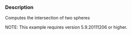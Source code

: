 ### Description
Computes the intersection of two spheres

NOTE: This example requires version 5.9.20111206 or higher.
